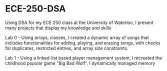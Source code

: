 # ECE-250-DSA
Using DSA for my ECE 250 class at the University of Waterloo, I present many projects that display my knowledge and skills


Lab 0 - Using arrays, classes, I created a dynamic array of songs that includes functionalities for adding, playing, and erasing songs, with checks for duplicates, restricted entries, and array size constraints.

Lab 1 - Using a linked-list based player management system, I recreated the childhood popular game "Big Bad Wolf". I dynamically managed memory 
